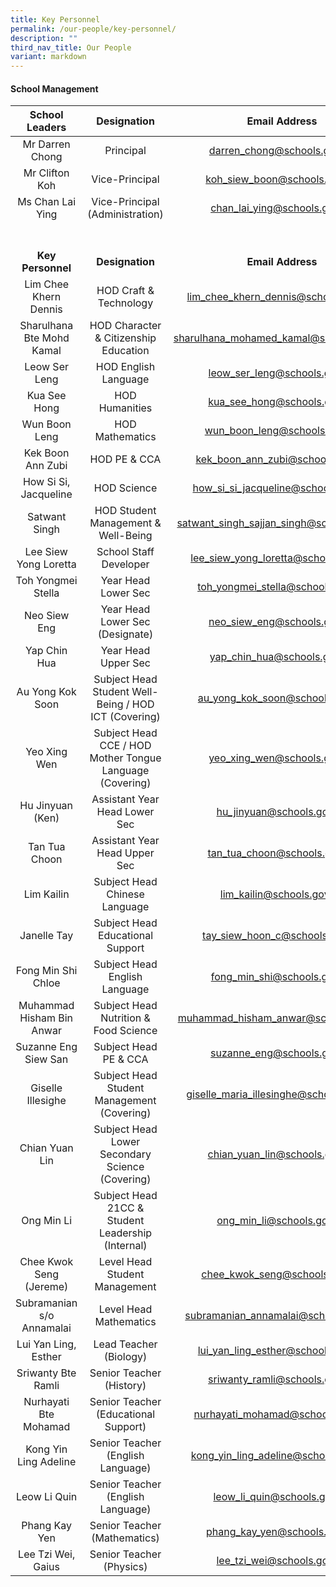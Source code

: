 ```yaml
---
title: Key Personnel
permalink: /our-people/key-personnel/
description: ""
third_nav_title: Our People
variant: markdown
---
```

#### School Management 

| School Leaders | Designation | Email Address |
|:---:|:---:|:---:|
| Mr Darren Chong | Principal | darren_chong@schools.gov.sg |
| Mr Clifton Koh | Vice-Principal | koh_siew_boon@schools.gov.sg|
| Ms Chan Lai Ying| Vice-Principal (Administration)| chan_lai_ying@schools.gov.sg |
<br><br>**Key Personnel** |  <br><br>**Designation**  | <br><br>**Email Address**  |
| Lim Chee Khern Dennis | HOD Craft &amp; Technology | lim_chee_khern_dennis@schools.gov.sg |
| Sharulhana Bte Mohd Kamal | HOD Character &amp; Citizenship Education | sharulhana_mohamed_kamal@schools.gov.sg |
| Leow Ser Leng | HOD English Language | leow_ser_leng@schools.gov.sg |
| Kua See Hong | HOD Humanities | kua_see_hong@schools.gov.sg |
| Wun Boon Leng | HOD Mathematics | wun_boon_leng@schools.gov.sg |
| Kek Boon Ann Zubi | HOD PE &amp; CCA | kek_boon_ann_zubi@schools.gov.sg |
| How Si Si, Jacqueline | HOD Science | how_si_si_jacqueline@schools.gov.sg |
| Satwant Singh | HOD Student Management &amp; Well-Being | satwant_singh_sajjan_singh@schools.gov.sg |
| Lee Siew Yong Loretta | School Staff Developer | lee_siew_yong_loretta@schools.gov.sg |
| Toh Yongmei Stella | Year Head Lower Sec | toh_yongmei_stella@schools.gov.sg |
| Neo Siew Eng | Year Head Lower Sec (Designate) | neo_siew_eng@schools.gov.sg |
| Yap Chin Hua | Year Head Upper Sec |  yap_chin_hua@schools.gov.sg|
| Au Yong Kok Soon | Subject Head Student Well-Being / HOD ICT (Covering) | au_yong_kok_soon@schools.gov.sg |
| Yeo Xing Wen | Subject Head CCE / HOD Mother Tongue Language (Covering) | yeo_xing_wen@schools.gov.sg |
| Hu Jinyuan (Ken) | Assistant Year Head Lower Sec |   hu_jinyuan@schools.gov.sg |
| Tan Tua Choon | Assistant Year Head Upper Sec | tan_tua_choon@schools.gov.sg |
| Lim Kailin | Subject Head Chinese Language | lim_kailin@schools.gov.sg |
| Janelle Tay | Subject Head Educational Support | tay_siew_hoon_c@schools.gov.sg |
| Fong Min Shi Chloe | Subject Head English Language | fong_min_shi@schools.gov.sg |
| Muhammad Hisham Bin Anwar | Subject Head Nutrition &amp; Food Science | muhammad_hisham_anwar@schools.gov.sg |
| Suzanne Eng Siew San | Subject Head PE &amp; CCA | suzanne_eng@schools.gov.sg |
| Giselle Illesighe | Subject Head Student Management (Covering) | giselle_maria_illesinghe@schools.gov.sg |
| Chian Yuan Lin | Subject Head Lower Secondary Science (Covering)  | chian_yuan_lin@schools.gov.sg |
| Ong Min Li | Subject Head 21CC &amp; Student Leadership (Internal)  | ong_min_li@schools.gov.sg |
| Chee Kwok Seng (Jereme) | Level Head Student Management | chee_kwok_seng@schools.gov.sg |
| Subramanian s/o Annamalai  | Level Head Mathematics | subramanian_annamalai@schools.gov.sg |
| Lui Yan Ling, Esther | Lead Teacher (Biology) | lui_yan_ling_esther@schools.gov.sg |
| Sriwanty Bte Ramli | Senior Teacher (History) | sriwanty_ramli@schools.gov.sg |
| Nurhayati Bte Mohamad | Senior Teacher (Educational Support) | nurhayati_mohamad@schools.gov.sg |
| Kong Yin Ling Adeline | Senior Teacher (English Language) | kong_yin_ling_adeline@schools.gov.sg |
| Leow Li Quin | Senior Teacher (English Language) | leow_li_quin@schools.gov.sg |
| Phang Kay Yen | Senior Teacher (Mathematics) | phang_kay_yen@schools.gov.sg |
| Lee Tzi Wei, Gaius | Senior Teacher (Physics) | lee_tzi_wei@schools.gov.sg |